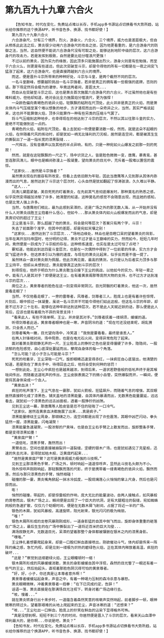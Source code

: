 # 第九百九十九章 六合火
        【告知书友，时代在变化，免费站点难以长存，手机app多书源站点切换看书大势所趋，站长给你推荐的这个换源APP，听书音色多、换源、找书都好使！】
       第九百九十九章六合火
       六合游身尺，分有三个境界，烈火，游身火，六合火，三个境界，威力也是差距极大，但自从修炼此此法之后，萧炎很少动用六合游身尺的攻击之技，因为他更看重的，是六合游身尺的防御之法，当然，这自然便不能说六合游身尺没有可取之处，能够达到地阶中级的层次，这六合游身尺的攻击力，若是发挥到极致，自然是要比焰分噬浪尺更强！
       不过以前的萧炎，因为实力的缘故，因此顶多只能施展出烈火，游身火则是有些勉强，而至于六合火么，则更是有些遥远，但此次突破至斗宗，却是令得他的所有一切都是在一夜之间突飞猛涨了起来，这六合游身尺，也是直接跨越到六合火的境界。
       而这，便是晋升斗宗所带来的种种好处，斗宗与斗皇，是两个截然不同的层次。
       一名斗皇巅峰，想要越阶挑战一名斗宗强者，若非是真正的拥有着一些极强的底牌，否则的话，那下场定然将会极为的凄惨，毕竟这两者间，差距太大...
       而自从在突破至斗宗之后，这也是萧炎首次施展六合游身尺的六合火，不过虽然他也是有些难料威力，但他却知道，绝对会比全力施展焰分噬浪尺，更为强悍！
       一朵颜色偏向青褐色的诡异火焰，轻飘飘的粘附在尺顶处，此火并非是真正的火焰，而是萧炎体内斗气压缩至某个难以想象的地步，方才涌现而出的一朵奇异之火，当然，其实严格说起来，这也并不能算做火焰，顶多只能算作一种有些另类的压缩斗气罢了。
       将斗气压缩到这种地步，也幸得现在的他达到了斗宗的层次，不然以其以往那斗皇的实力，是绝不可能做到这一点的。
       青褐色的火焰，粘附在尺顶处，看上去犹如一吹便是要消散一般，然而，就是这朵不起眼的火焰，在伴随着尺风的挥动时，却是犹如一柄无比锋利的刀刃般，居然是连空间，都是被其生生的撕裂出了一道一指长宽的漆黑裂缝...
       一尺挥出，没有音爆声以及其他的半点异响，有的，只是一种宛如火山爆发之前那一刻的死寂！
       然而，就是在这轻飘飘的一尺之下，场中识货之人，皆是脸色微微一变，唐鹰，慕青鸾，甚至连那凤清儿，眼中也是瞬间弥漫上一股凝重，望向萧炎的目光中，充斥着一股难以置信的震惊。
       “这家伙...居然是斗宗强者？”
       虽然萧炎现在的面容有所改变，但看上去依旧颇为年轻，因此当唐鹰等人见到那从其体内弥漫而出的气息，居然达到了斗宗这个层次时，心头自然是犹如翻起了惊涛骇浪，久久难以平静。
       “这人...”
       凤清儿黛眉紧皱，美目死死的盯着萧炎，在先前其气息彻底爆发时，那种莫名的熟悉之感，似乎突然变得越加浓郁了许多，她清楚的知道，这种莫名的感觉不会随意出现，而且她的感知，也是比常人强上许多。
       当然，与唐鹰他们相比，最为此感到呆滞的，还是广场之外的那无数人海，从一开始并没有什么人对萧炎战胜王尘抱着什么信心，但如今...那从萧炎体内如火山般爆发而出的气息，却是真真切切的超过了王尘！
       王尘是准斗宗，那么超越了他的萧炎，将会是何等层次？答案只有两个字，斗宗！
       失去了前面那个准字，但其中的差距，却是宛如天壤之别！
       “这家伙...居然达到了斗宗层次...”场地边缘处，林焱也是目瞪口呆的望着萧炎的背影，当年在离开加玛帝国时，他分明的记得，萧炎不过才是斗王巅峰的实力，然而如今，短短几年时间，竟然便是一跃成为了斗宗般的存在，这种修炼速度，也实在是太过可怕了点吧？
       要知道，他能达到这四星斗皇层次，也是在一次偶然中得到了一位前辈的传承，实力方才会突飞猛进许多，但这原本引以为傲的速度，与现在的萧炎比起来，似乎反而是不值一提了。
       虽然林焱一直对萧炎颇为佩服，但此次再见面，最高的猜测，也只是认为后者实力顶多与那王尘持平，但却从未想到过，萧炎能够真正达到斗宗的层次！
       到得现在，他终于明白为什么萧炎敢当众接下王尘的挑战，以他如今的实力，年轻一辈之中，能有几人是其对手？即便是这王尘，在有着黄泉阁那等庞然大物的支持，也不过方才达到准斗宗的层次...
       席位之上，黄泉尊者的脸色在这一刻变得异常阴沉，目光阴翳的盯着萧炎，他这一次，居然是看走眼了！
       当然，不仅他看走眼了，一旁的雷尊者，风尊者，剑尊者三人，脸庞上也是有着许些惊愕，片刻后，眼中掠过一抹凝重，虽说一名斗宗并不可能令得他们如此这般，但这名斗宗的年龄，却是不过方才二十左右，能够在这种年龄达到这种层次，若不是此人天赋近妖的话，那么便是此人背后，应该也是有着极为不菲的背景支持！
       “看来此人，有些不简单啊，王尘，并非是其对手。”剑尊者抚着一缕胡须，缓缓的道。
       听得剑尊者此话，黄泉尊者眼神也是一寒，声音阴冷的道：“现在可还没结束呢，胡乱猜测，只会丢人而已。”
       剑尊者嘴角一撇，目光望向场中，冷笑道：“我倒是要看看，最终是谁丢人。”
       在两人针锋相对间，场中局势，也是在电光石火间，变得异常危险了起来。
       面对着萧炎那寂静无声的一尺，王尘脸庞上的狰狞之色也是变得僵硬了许多，隐隐间，一股浓郁的危险感觉，由心底深处蔓延而出，攀爬自身体的每一个角落。
       “怎么可能？这小子怎么可能是斗宗？”
       死死的咬着牙，王尘深吸一口气，旋即眼睛迅速变得赤红，一抹疯狂自心底冒出，他清楚的知道，若是败在了萧炎手中，待得回去之后，他将会受到何种的惩罚！
       一想到此处，王尘心中疯狂也是越来越浓，到得后来，一道状若野兽般的低吼声终于是其喉咙间传出，而随着这道吼声的传出，王尘皮肤表面之下的微小血管，突然爆裂而开，一瞬间，便是将其身体染成一个血人。
       “黄泉血决！”
       疯狂的吼声落下，王尘气息在一霎那，犹如火箭般，狂猛飙升，而随着气息的增强，其双眼居然直接转化成了漆黑色，铺天盖地的漆黑能量，自其体内暴涌而出，无数黑色能量蔓延，远远看去，就犹如一个漆黑色的远古凶兽般，透着一股狰狞的凶煞。
       见到王尘这一幕，那唐鹰等人脸皮皆是忍不住的轻吸了一口冷气。
       “这家伙，居然连黄泉血决都施展了出来...真是疯子。”
       漆黑能量缭绕王尘周身，那磅礴之力，连空间都是出现了许些震荡，其眼中凶芒闪动，拳头猛然一握，漆黑能量，闪电凝聚！
       漆黑能量急速凝聚，一股浓郁的尸臭味，也是自王尘右手臂之上散发而出，旋即整条手臂，都是变得漆黑如墨！
       “黄泉腐尸臂！”
       一道低吼，漆黑手臂，轰然而出！
       黑臂击出，空间也是直接被崩裂开一道裂缝，坚硬的银木广场，也是犹如遇见了克星般，迅速的失去光泽，变得犹如枯木般，泛黄腐朽起来...
       “居然是黄泉腐尸臂？这可是黄泉阁威力极强的斗技啊。”
       见到王尘那漆黑色手臂，广场之外，顿时响起一道道惊呼声，显然此斗技名头颇为不小。
       场外惊呼声刚刚响起，那轻飘飘而落的尺影，终于是携带着一缕青褐色的诡异火焰，飘然而落，然后与那只漆黑色的手臂，悄然相碰！
       碰撞的那一霎，萧炎嘴角掀起一抹冰冷弧度，一股琉璃莲心火悄悄的窜上尺身，然后也是闪掠而出。
       嘭！
       悄然的碰撞，带起的，却是惊雷般的炸响，庞大无比的能量波动，自两人接触点，如风暴般的席卷而出，银木广场之上，瞬间便是出现了一个巨大的坑洞，足有大腿粗壮的裂缝，宛如蜘蛛网般的急速扩散，仅仅几个眨眼时间，便是在无数木屑飞射间，占据了将近一半的广场。
       银色的木屑，犹如风暴般，高速旋转，阳光射来，银光闪闪的极为绚丽，
       “嗤！”
       银色木屑所形成的龙卷风暴刚刚成形，一道身影猛的自其中倒飞而出，旋即身体重重的砸落在广场之上，最后生生的在广场中撕裂出了一道将近百米的巨大沟壑...
       满场寂静无声，无数道目光，呆滞的望着那整个身体都被镶嵌在银木之内的漆黑身影。
       “噗嗤。”
       王尘挣扎着想要爬起身来，却是一口殷红鲜血直接喷出，刚欲催动斗气，体内却是传来一阵阵灼痛之感，急忙内视，却是见到一缕极为炽热的碧绿色火焰，正在其体内释放着高温，疯狂的破坏...
       “这是？”察觉到这缕碧绿火焰，王尘眼瞳顿时一缩！
       银木屑所形成的风暴缓缓消散，萧炎的身影缓缓自其中浮现，森然的目光瞥了一眼还有着一些气的王尘，然后抬起头，直视着那脸色阴沉得可怕的黄泉尊者。
       “好，好，小子，你还真是让本尊者意外啊！”
       黄泉尊者缓缓站起身来，声音之中，有着一种竭力压制的森冷杀意与暴怒。
       萧炎眼睛微眯，冲着黄泉尊者一抱拳：“在下已完成约定，告辞！”
       话语一落，萧炎直接是在那满场目光注视下，转身对着广场边缘行去。
       “咳，慢着...”
       就在萧炎转身行出十来步时，一道蕴含着森然笑意的咳嗽声突然响起，前者脚步一顿，眼神微寒的转过头，望着那艰难的从地上爬起来的王尘，声音冰寒的道：“还想来？”
       “咳...”王尘吐出一口鲜血，脸庞上的狞笑在鲜血的沾染下显得格外可怖。
       “真是没想到啊，短短不到三个月的时间，你居然便是晋入了斗宗的层次，看来天山血潭中得利最大的，是你啊...你说是吧，萧炎？”
       【告知书友，时代在变化，免费站点难以长存，手机app多书源站点切换看书大势所趋，站长给你推荐的这个换源APP，听书音色多、换源、找书都好使！】